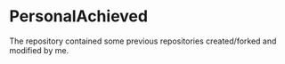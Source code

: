 # PersonalAchieved
The repository contained some previous repositories created/forked and modified by me.
